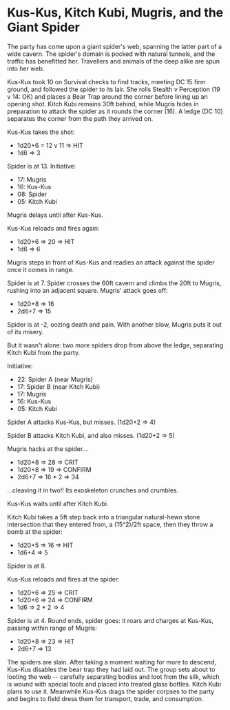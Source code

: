 # Kus-Kus, Kitch Kubi, Mugris, and the Giant Spider

The party has come upon a giant spider's web, spanning the latter part of a wide cavern. The spider's domain is pocked with natural tunnels, and the traffic has benefitted her. Travellers and animals of the deep alike are spun into her web.

Kus-Kus took 10 on Survival checks to find tracks, meeting DC 15 firm ground, and followed the spider to its lair. She rolls Stealth v Perception (19 v 14: OK) and places a Bear Trap around the corner before lining up an opening shot. Kitch Kubi remains 30ft behind, while Mugris hides in preparation to attack the spider as it rounds the corner (16). A ledge (DC 10) separates the corner from the path they arrived on.

Kus-Kus takes the shot:
- 1d20+6 = 12 v 11 => HIT
- 1d6 => 3

Spider is at 13. Initiative:

- 17: Mugris
- 16: Kus-Kus
- 08: Spider
- 05: Kitch Kubi

Mugris delays until after Kus-Kus.

Kus-Kus reloads and fires again:

- 1d20+6 => 20 => HIT
- 1d6 => 6

Mugris steps in front of Kus-Kus and readies an attack against the spider once it comes in range.

Spider is at 7. Spider crosses the 60ft cavern and climbs the 20ft to Mugris, rushing into an adjacent square. Mugris' attack goes off:

- 1d20+8 => 16
- 2d6+7 => 15

Spider is at -2, oozing death and pain. With another blow, Mugris puts it out of its misery.

But it wasn't alone: two more spiders drop from above the ledge, separating Kitch Kubi from the party.

Initiative:
- 22: Spider A (near Mugris)
- 17: Spider B (near Kitch Kubi)
- 17: Mugris
- 16: Kus-Kus
- 05: Kitch Kubi

Spider A attacks Kus-Kus, but misses. (1d20+2 => 4)

Spider B attacks Kitch Kubi, and also misses. (1d20+2 => 5)

Mugris hacks at the spider...

- 1d20+8 => 28 => CRIT
- 1d20+8 => 19 => CONFIRM
- 2d6+7 => 16 * 2 => 34

...cleaving it in two!! Its exoskeleton crunches and crumbles.

Kus-Kus waits until after Kitch Kubi.

Kitch Kubi takes a 5ft step back into a triangular natural-hewn stone intersection that they entered from, a (15^2)/2ft space, then they throw a bomb at the spider:

- 1d20+5 => 16 => HIT
- 1d6+4 => 5

Spider is at 8.

Kus-Kus reloads and fires at the spider:

- 1d20+6 => 25 => CRIT
- 1d20+6 => 24 => CONFIRM
- 1d6 => 2 * 2 => 4

Spider is at 4. Round ends, spider goes: it roars and charges at Kus-Kus, passing within range of Mugris:

- 1d20+8 => 23 => HIT
- 2d6+7 => 13

The spiders are slain. After taking a moment waiting for more to descend, Kus-Kus disables the bear trap they had laid out. The group sets about to looting the web -- carefully separating bodies and loot from the silk, which is wound with special tools and placed into treated glass bottles. Kitch Kubi plans to use it. Meanwhile Kus-Kus drags the spider corpses to the party and begins to field dress them for transport, trade, and consumption.
